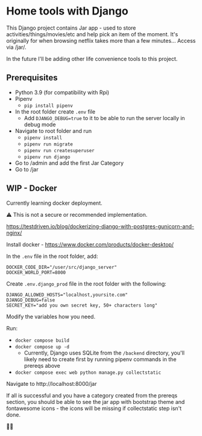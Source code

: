 # Home tools with Django

This Django project contains Jar app - used to store activities/things/movies/etc and help pick an item of the moment. It's originally for when browsing netflix takes more than a few minutes... Access via /jar/.

In the future I'll be adding other life convenience tools to this project.


## Prerequisites

- Python 3.9 (for compatibility with Rpi)
- Pipenv
  - `pip install pipenv`
- In the root folder create `.env` file
  - Add `DJANGO_DEBUG=true` to it to be able to run the server locally in debug mode
- Navigate to root folder and run
  - `pipenv install`
  - `pipenv run migrate`
  - `pipenv run createsuperuser`
  - `pipenv run django`
- Go to /admin and add the first Jar Category
- Go to /jar

## WIP - Docker

Currently learning docker deployment. 

⚠ This is not a secure or recommended implementation.

https://testdriven.io/blog/dockerizing-django-with-postgres-gunicorn-and-nginx/

Install docker - https://www.docker.com/products/docker-desktop/

In the `.env` file in the root folder, add:

```
DOCKER_CODE_DIR="/user/src/django_server"
DOCKER_WORLD_PORT=8000
```

Create `.env.django_prod` file in the root folder with the following:

```
DJANGO_ALLOWED_HOSTS="localhost,yoursite.com"
DJANGO_DEBUG=false
SECRET_KEY="add you own secret key, 50+ characters long"
```

Modify the variables how you need.

Run:
- `docker compose build`
- `docker compose up -d`
  - Currently, Django uses SQLite from the `/backend` directory, you'll likely need to create first by running pipenv commands in the prereqs above
- `docker compose exec web python manage.py collectstatic`

Navigate to http://localhost:8000/jar

If all is successful and you have a category created from the prereqs section, you should be able to see the jar app with bootstrap theme and fontawesome icons - the icons will be missing if collectstatic step isn't done.

🥳🎉